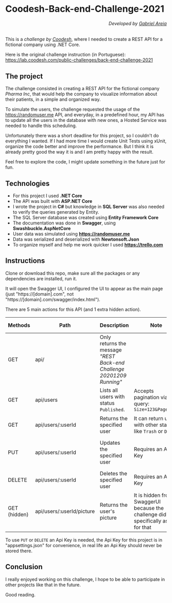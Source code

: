 # Coodesh-Back-end-Challenge-2021
###### <p align="right">Developed by [Gabriel Areia](https://github.com/gabrielareia)</p>
This is a *challenge by [Coodesh](https://coodesh.com)*, where I needed to create a REST API for a fictional company using .NET Core.

Here is the original challenge instruction (in Portuguese): https://lab.coodesh.com/public-challenges/back-end-challenge-2021

## The project
The challenge consisted in creating a REST API for the fictional company *Pharma Inc*, that would help the company to visualize information about their patients, in a simple and organized way. 

To simulate the users, the challenge requested the usage of the https://randomuser.me API, and everyday, in a predefined hour, my API has to update all the users in the database with new ones, a Hosted Service was needed to handle this scheduling.

Unfortunately there was a short deadline for this project, so I couldn't do everything I wanted. If I had more time I would create Unit Tests using xUnit, organize the code better and improve the performance. But I think it is already pretty good the way it is and I am pretty happy with the result. 

Feel free to explore the code, I might update something in the future just for fun.

## Technologies
- For this project I used **.NET Core**
- The API was built with **ASP.NET Core**
- I wrote the project in **C#** but knowledge in **SQL Server** was also needed to verify the queries generated by Entity.
- The SQL Server database was created using **Entity Framework Core**
- The documentation was done in **Swagger**, using **Swashbuckle.AspNetCore**
- User data was simulated using **https://randomuser.me**
- Data was serialized and deserialized with **Newtonsoft.Json**
- To organize myself and help me work quicker I used **https://trello.com**

## Instructions
Clone or download this repo, make sure all the packages or any dependencies are installed, run it.

It will open the Swagger UI, I configured the UI to appear as the main page (just "https://[domain].com", not "https://[domain].com/swagger/index.html").

There are 5 main actions for this API (and 1 extra hidden action).

| Methods | Path                | Description | Note | Status Code
| --------|-------------        | -----   | ------- | ----
| GET     | api/                |   Only returns the message _*"REST Back-end Challenge 20201209 Running"*_ | | <p align="center">```200```</p>
| GET     | api/users           |   Lists all users with status ```Published```. | Accepts pagination via query: <br>```Size=123&Page=456``` | <p align="center">```200``` ```404``` </p>
| GET     | api/users/:userId   |   Returns the specified user | It can return users with other status, like ```Trash``` or ```Draft``` | <p align="center">```200``` ```404```</p>
| PUT     | api/users/:userId   |   Updates the specified user | Requires an Api Key | <p align="center">```200``` ```404``` ```400``` ```500```</p>
| DELETE  | api/users/:userId   |   Deletes the specified user | Requires an Api Key | <p align="center">```204``` ```404```</p>
| GET (hidden)     | api/users/:userId/picture           |   Returns the user's picture | It is hidden from SwaggerUI because the challenge didn't specifically ask for that | <p align="center">```200``` ```404```</p>

To use ```PUT``` or ```DELETE``` an Api Key is needed, the Api Key for this project is in "appsettings.json" for convenience, in real life an Api Key should never be stored there.

## Conclusion

I really enjoyed working on this challenge, I hope to be able to participate in other projects like that in the future.

Good reading.
